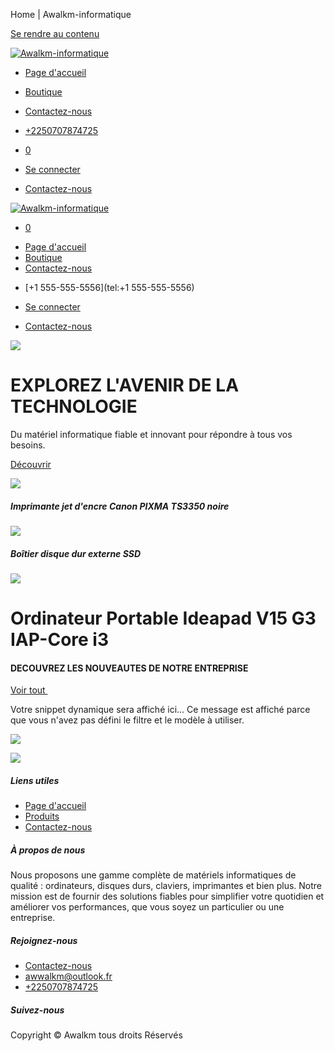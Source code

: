 Home | Awalkm-informatique



[Se rendre au contenu](#wrap)



[![Awalkm-informatique](/web/image/website/1/logo/Awalkm-informatique?unique=354d91f)](/)

* [Page d'accueil](/)
* [Boutique](/shop)
* [Contactez-nous](/contactus)

* [+2250707874725](tel://+2250707874725)

* [0](/shop/cart)
* [Se connecter](/web/login)
* [Contactez-nous](/contactus)



[![Awalkm-informatique](/web/image/website/1/logo/Awalkm-informatique?unique=354d91f)](/)


* [0](/shop/cart)

+ [Page d'accueil](/)
+ [Boutique](/shop)
+ [Contactez-nous](/contactus)

* [+1 555-555-5556](tel:+1 555-555-5556)

* [Se connecter](/web/login)
* [Contactez-nous](/contactus)



![](/web/image/2050-c279faaf/ts7vk919%20%281%29.png)

EXPLOREZ L'AVENIR DE LA TECHNOLOGIE
===================================

Du matériel informatique fiable et innovant pour répondre à tous vos besoins.

﻿[﻿Découvrir﻿](/contactus)﻿

![](/web/image/1808-7467e9db/Imprimante%20jet%20d%27encre%20Canon%20PIXMA%20TS3350%20noire.webp)

##### Imprimante jet d'encre Canon PIXMA TS3350 noire

![](/web/image/1809-bb532bf3/Bo%C3%AEtier%20disque%20dur%20externe%20SSD.webp)

##### Boîtier disque dur externe SSD

![](/web/image/1811-040229c3/aaaaaa.webp)

Ordinateur Portable Ideapad V15 G3 IAP-Core i3
==============================================

#### DECOUVREZ LES NOUVEAUTES DE NOTRE ENTREPRISE

﻿[﻿Voir tout *​*﻿](/shop "Voir tout")﻿

Votre snippet dynamique sera affiché ici... Ce message est affiché parce que vous n'avez pas défini le filtre et le modèle à utiliser.

[![](/web/image/1838-dafb7bb0/454741500_1027957966000311_7980965669378497626_n.webp)](#)

[![](/web/image/1839-c8f53b1e/451875169_1011766554286119_2429152427389359028_n.webp)](#)



##### Liens utiles

* [Page d'accueil](/)
* [Produits](/shop)
* [Contactez-nous](/contactus)

##### À propos de nous

Nous proposons une gamme complète de matériels informatiques de qualité : ordinateurs, disques durs, claviers, imprimantes et bien plus. Notre mission est de fournir des solutions fiables pour simplifier votre quotidien et améliorer vos performances, que vous soyez un particulier ou une entreprise.

##### Rejoignez-nous

* [Contactez-nous](/contactus)
* [awwalkm@outlook.fr](mailto:awwalkm@outlook.fr)
* [+2250707874725](tel://+2250707874725)

##### Suivez-nous

Copyright © Awalkm tous droits Réservés
